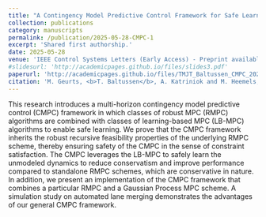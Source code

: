 ```yaml
---
title: "A Contingency Model Predictive Control Framework for Safe Learning"
collection: publications
category: manuscripts
permalink: /publication/2025-05-28-CMPC-1
excerpt: 'Shared first authorship.'
date: 2025-05-28
venue: 'IEEE Control Systems Letters (Early Access) - Preprint available on arXiv'
#slidesurl: 'http://academicpages.github.io/files/slides3.pdf'
paperurl: 'http://academicpages.github.io/files/TMJT_Baltussen_CMPC_2025-06-06.pdf'
citation: 'M. Geurts, <b>T. Baltussen</b>, A. Katriniok and M. Heemels, "A Contingency Model Predictive Control Framework for Safe Learning," in IEEE Control Systems Letters, doi: 10.1109/LCSYS.2025.3575191.'
---
```


This research introduces a multi-horizon contingency model predictive control (CMPC) framework in which classes of robust MPC (RMPC) algorithms are combined with classes of learning-based MPC (LB-MPC) algorithms to enable safe learning. We prove that the CMPC framework inherits the robust recursive feasibility properties of the underlying RMPC scheme, thereby ensuring safety of the CMPC in the sense of constraint satisfaction. The CMPC leverages the LB-MPC to safely learn the unmodeled dynamics to reduce conservatism and improve performance compared to standalone RMPC schemes, which are conservative in nature. In addition, we present an implementation of the CMPC framework that combines a particular RMPC and a Gaussian Process MPC scheme. A simulation study on automated lane merging demonstrates the advantages of our general CMPC framework.
